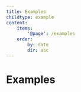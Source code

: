 ```yaml
---
title: Examples
childtype: example
content:
    items:
        '@page': /examples
    order:
        by: date
        dir: asc
---
```


# Examples